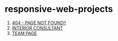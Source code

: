# responsive-web-projects

1. [404 - PAGE NOT FOUND!!]("https://minku-singh.github.io/responsive-web-projects/404-not-found-master/404-not-found-master")
2. [INTERIOR CONSULTANT]("https://minku-singh.github.io/responsive-web-projects/404-not-found-master/interior-consultant-master")
3. [TEAM PAGE]("https://minku-singh.github.io/responsive-web-projects/404-not-found-master/my-team-page-master)

